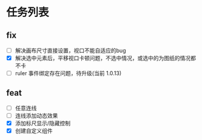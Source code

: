 # 任务列表

## fix

- [ ] 解决画布尺寸直接设置，视口不能自适应的bug
- [x] 解决选中元素后，平移视口卡顿问题，不选中情况，或选中的为图纸的情况都不卡
- [ ] ruler 事件绑定存在问题，待升级(当前 1.0.13)

## feat

- [ ] 任意连线
- [ ] 连线添加动态效果
- [x] 添加标尺显示/隐藏控制
- [x] 创建自定义组件
